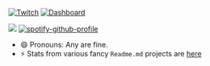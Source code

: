 [![Twitch](https://img.shields.io/twitch/status/aluerie?color=blueviolet&label=twitch&logo=twitch&style=for-the-badge)](https://www.twitch.tv/Aluerie)
[![Dashboard](https://img.shields.io/badge/website-link-blueviolet?style=for-the-badge&logo=githubsponsors)](https://aluerie.github.io/AluBot/)

<a href="https://discordapp.com/users/312204139751014400" target="_blank"> <img src="https://discord.c99.nl/widget/theme-1/312204139751014400.png"/></a>
[![spotify-github-profile](https://spotify-github-profile.vercel.app/api/view?uid=31jnazo2ohcbuivbifu2mxzu5vri&cover_image=true&theme=natemoo-re&show_offline=false&background_color=121212&bar_color=9678b6&bar_color_cover=true)](https://spotify-github-profile.vercel.app/api/view?uid=31jnazo2ohcbuivbifu2mxzu5vri&redirect=true)

- 😄 Pronouns: Any are fine.
- ⚡ Stats from various fancy `Readme.md` projects are [here](https://github.com/Aluerie/Aluerie/blob/main/STATS.md)


[//]: # (- 👀 I’m interested in ...)
[//]: # (- 🌱 I’m currently learning ...)
[//]: # (- 💞️ I’m looking to collaborate on ...)
[//]: # (- 🔭 I’m currently working on ...)
[//]: # (- 🤔 I’m looking for help with ...)
[//]: # ( - 💬 Ask me about ...)
[//]: # ( - 📫 How to reach me: ...)